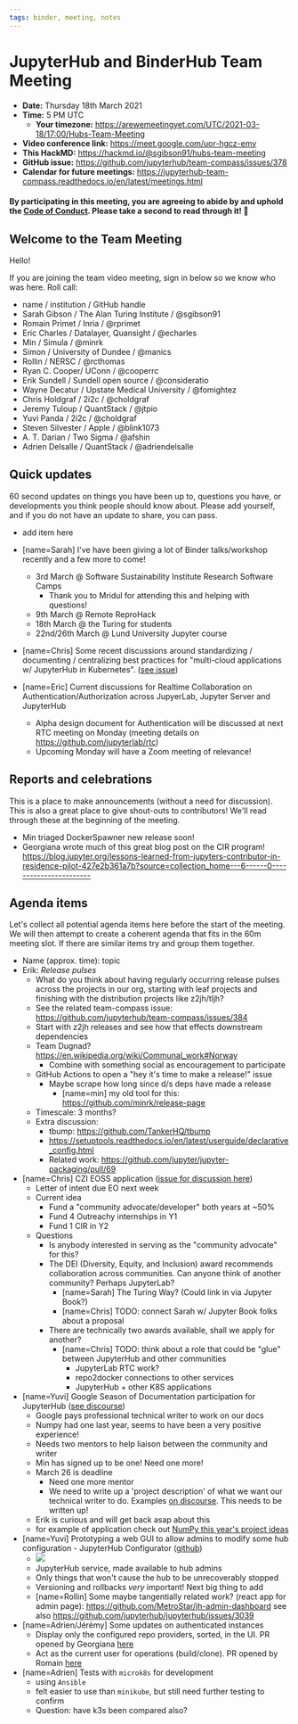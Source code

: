 ```yaml
---
tags: binder, meeting, notes
---
```


# JupyterHub and BinderHub Team Meeting

- **Date:** Thursday 18th March 2021
- **Time:** 5 PM UTC
  - **Your timezone:** https://arewemeetingyet.com/UTC/2021-03-18/17:00/Hubs-Team-Meeting
- **Video conference link:** https://meet.google.com/uor-hgcz-emy
- **This HackMD:** https://hackmd.io/@sgibson91/hubs-team-meeting
- **GitHub issue:** https://github.com/jupyterhub/team-compass/issues/378
- **Calendar for future meetings:** https://jupyterhub-team-compass.readthedocs.io/en/latest/meetings.html

#### By participating in this meeting, you are agreeing to abide by and uphold the [Code of Conduct](https://jupyter.org/conduct). Please take a second to read through it! :pray: 

## Welcome to the Team Meeting

Hello!

If you are joining the team video meeting, sign in below so we know who was here. Roll call:

- name / institution / GitHub handle
- Sarah Gibson / The Alan Turing Institute / @sgibson91 
- Romain Primet / Inria / @rprimet
- Eric Charles / Datalayer, Quansight / @echarles
- Min / Simula / @minrk
- Simon / University of Dundee / @manics
- Rollin / NERSC / @rcthomas
- Ryan C. Cooper/ UConn / @cooperrc
- Erik Sundell / Sundell open source / @consideratio
- Wayne Decatur / Upstate Medical University / @fomightez
- Chris Holdgraf / 2i2c / @choldgraf
- Jeremy Tuloup / QuantStack / @jtpio
- Yuvi Panda / 2i2c / @choldgraf
- Steven Silvester / Apple / @blink1073
- A. T. Darian / Two Sigma / @afshin 
- Adrien Delsalle / QuantStack / @adriendelsalle

## Quick updates

60 second updates on things you have been up to, questions you have, or developments you think people should know about. Please add yourself, and if you do not have an update to share, you can pass.

- add item here
- [name=Sarah] I've have been giving a lot of Binder talks/workshop recently and a few more to come!
  - 3rd March @ Software Sustainability Institute Research Software Camps
    - Thank you to Mridul for attending this and helping with questions!
  - 9th March @ Remote ReproHack
  - 18th March @ the Turing for students
  - 22nd/26th March @ Lund University Jupyter course
- [name=Chris] Some recent discussions around standardizing / documenting / centralizing best practices for "multi-cloud applications w/ JupyterHub in Kubernetes". ([see issue](https://github.com/jupyterhub/team-compass/issues/382))

- [name=Eric] Current discussions for Realtime Collaboration on Authentication/Authorization across JupyerLab, Jupyter Server and JupyterHub
    - Alpha design document for Authentication will be discussed at next RTC meeting on Monday (meeting details on https://github.com/jupyterlab/rtc)
    - Upcoming Monday will have a Zoom meeting of relevance!

## Reports and celebrations

This is a place to make announcements (without a need for discussion). This is also a great place to give shout-outs to contributors! We'll read through these at the beginning of the meeting.

- Min triaged  DockerSpawner new release soon!
- Georgiana wrote much of this great blog post on the CIR program! https://blog.jupyter.org/lessons-learned-from-jupyters-contributor-in-residence-pilot-427e2b361a7b?source=collection_home---6------0-----------------------


## Agenda items

Let's collect all potential agenda items here before the start of the meeting. We will then attempt to create a coherent agenda that fits in the 60m meeting slot. If there are similar items try and group them together.

- Name (approx. time): topic
- Erik: _Release pulses_
    - What do you think about having regularly occurring release pulses across the projects in our org, starting with leaf projects and finishing with the distribution projects like z2jh/tljh?
    - See the related team-compass issue: https://github.com/jupyterhub/team-compass/issues/384
    - Start with z2jh releases and see how that effects downstream dependencies
    - Team Dugnad? https://en.wikipedia.org/wiki/Communal_work#Norway
        - Combine with something social as encouragement to participate
    - GitHub Actions to open a "hey it's time to make a release!" issue
      - Maybe scrape how long since d/s deps have made a release
          - [name=min] my old tool for this: https://github.com/minrk/release-page
    - Timescale: 3 months?
    - Extra discussion:
        - tbump: https://github.com/TankerHQ/tbump
        - https://setuptools.readthedocs.io/en/latest/userguide/declarative_config.html
        - Related work: https://github.com/jupyter/jupyter-packaging/pull/69
- [name=Chris] CZI EOSS application ([issue for discussion here](https://github.com/jupyterhub/team-compass/issues/380))
    - Letter of intent due EO next week
    - Current idea
        - Fund a "community advocate/developer" both years at ~50%
        - Fund 4 Outreachy internships in Y1
        - Fund 1 CIR in Y2
    - Questions
        - Is anybody interested in serving as the "community advocate" for this?
        - The DEI (Diversity, Equity, and Inclusion) award recommends collaboration across communities. Can anyone think of another community? Perhaps JupyterLab?
          - [name=Sarah] The Turing Way? (Could link in via Jupyter Book?)
          - [name=Chris] TODO: connect Sarah w/ Jupyter Book folks about a proposal
        - There are technically two awards available, shall we apply for another?
            - [name=Chris] TODO: think about a role that could be "glue" between JupyterHub and other communities
                - JupyterLab RTC work?
                - repo2docker connections to other services
                - JupyterHub + other K8S applications
- [name=Yuvi] Google Season of Documentation participation for JupyterHub ([see discourse](https://discourse.jupyter.org/t/jupyterhub-participation-in-google-season-of-documentation/8164?u=yuvipanda))
    - Google pays professional technical writer to work on our docs
    - Numpy had one last year, seems to have been a very positive experience!
    - Needs two mentors to help liaison between the community and writer
    - Min has signed up to be one! Need one more!
    - March 26 is deadline
        - Need one more mentor
        - We need to write up a 'project description' of what we want our technical writer to do. Examples [on discourse](https://discourse.jupyter.org/t/jupyterhub-participation-in-google-season-of-documentation/8164?u=yuvipanda). This needs to be written up!
    - Erik is curious and will get back asap about this
    - for example of application check out [NumPy this year's project ideas](https://github.com/numpy/numpy/wiki/Google-Season-of-Docs-2021-Project-Ideas)
- [name=Yuvi]  Prototyping a web GUI to allow admins to modify some hub configuration - JupyterHub Configurator ([github](https://github.com/yuvipanda/jupyterhub-configurator))
    - ![](https://i.imgur.com/TfP60ye.png)
    - JupyterHub service, made available to hub admins
    - Only things that won't cause the hub to be unrecoverably stopped
    - Versioning and rollbacks *very* important! Next big thing to add
    - [name=Rollin] Some maybe tangentially related work? (react app for admin page): https://github.com/MetroStar/jh-admin-dashboard see also https://github.com/jupyterhub/jupyterhub/issues/3039
- [name=Adrien/Jérémy] Some updates on authenticated instances
    - Display only the configured repo providers, sorted, in the UI. PR opened by Georgiana [here](https://github.com/jupyterhub/binderhub/pull/1038)
    - Act as the current user for operations (build/clone). PR opened by Romain [here](https://github.com/jupyterhub/binderhub/pull/1169)
- [name=Adrien] Tests with `microk8s` for development
    - using `Ansible`
    - felt easier to use than `minikube`, but still need further testing to confirm
    - Question: have k3s been compared also?
